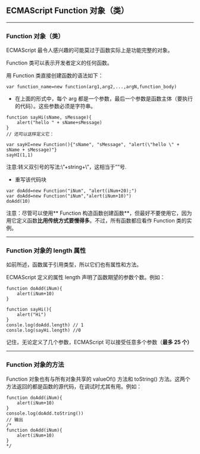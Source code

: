 ## ECMAScript Function 对象（类）

---
### Function 对象（类）

ECMAScript 最令人感兴趣的可能莫过于函数实际上是功能完整的对象。

Function 类可以表示开发者定义的任何函数。

用 Function 类直接创建函数的语法如下：

```
var function_name=new function(arg1,arg2,...,argN,function_body)
```

* 在上面的形式中，每个 arg 都是一个参数，最后一个参数是函数主体（要执行的代码）。这些参数必须是字符串。

```
function sayHi(sName, sMessage){
	alert("hello " + sName+sMessage)
}
// 还可以这样定义它：

var sayHI=new Function(){"sName", "sMessage", "alert(\"hello \" + sName + sMessage)"}
sayHI(1,1)
```

注意:转义双引号的写法:\”+string+\”，这相当于””号.

* 重写该代码块

```
var doAdd=new Function("iNum", "alert(iNum+20);")
var doAdd=new Function("iNum","alert(iNum+10)")
doAdd(10)
```

注意：尽管可以使用** Function 构造函数创建函数**，但最好不要使用它，因为用它定义函数**比用传统方式要慢得多**。不过，所有函数都应看作 Function 类的实例。

---
### Function 对象的 length 属性

如前所述，函数属于引用类型，所以它们也有属性和方法。

ECMAScript 定义的属性 length 声明了函数期望的参数个数。例如：

```
function doAdd(iNum){
	alert(iNum+10)
}

function sayHi(){
	alert("Hi")
}
consle.log(doAdd.length) // 1
consle.log(sayHi.length) //0
```

记住，无论定义了几个参数，ECMAScript 可以接受任意多个参数（**最多 25 个）**

---
### Function 对象的方法

Function 对象也有与所有对象共享的 valueOf() 方法和 toString() 方法。这两个方法返回的都是函数的源代码，在调试时尤其有用。例如：

```
function doAdd(iNum){
	alert(iNum+10)
}
console.log(doAdd.toString())
// 输出
/*
function doAdd(iNum){
	alert(iNum+10)
}
*/
```